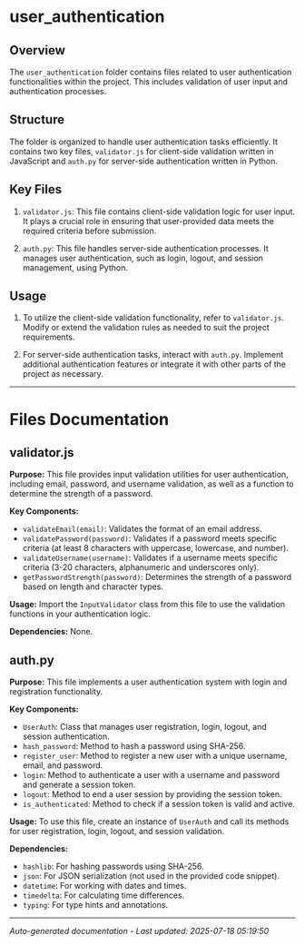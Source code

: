 # user_authentication

## Overview
The `user_authentication` folder contains files related to user authentication functionalities within the project. This includes validation of user input and authentication processes.

## Structure
The folder is organized to handle user authentication tasks efficiently. It contains two key files, `validator.js` for client-side validation written in JavaScript and `auth.py` for server-side authentication written in Python.

## Key Files
1. `validator.js`: This file contains client-side validation logic for user input. It plays a crucial role in ensuring that user-provided data meets the required criteria before submission.
   
2. `auth.py`: This file handles server-side authentication processes. It manages user authentication, such as login, logout, and session management, using Python.

## Usage
1. To utilize the client-side validation functionality, refer to `validator.js`. Modify or extend the validation rules as needed to suit the project requirements.

2. For server-side authentication tasks, interact with `auth.py`. Implement additional authentication features or integrate it with other parts of the project as necessary.

---

# Files Documentation

## validator.js

**Purpose:** This file provides input validation utilities for user authentication, including email, password, and username validation, as well as a function to determine the strength of a password.

**Key Components:**
- `validateEmail(email)`: Validates the format of an email address.
- `validatePassword(password)`: Validates if a password meets specific criteria (at least 8 characters with uppercase, lowercase, and number).
- `validateUsername(username)`: Validates if a username meets specific criteria (3-20 characters, alphanumeric and underscores only).
- `getPasswordStrength(password)`: Determines the strength of a password based on length and character types.

**Usage:** Import the `InputValidator` class from this file to use the validation functions in your authentication logic.

**Dependencies:** None.

## auth.py

**Purpose:** This file implements a user authentication system with login and registration functionality.

**Key Components:**
- `UserAuth`: Class that manages user registration, login, logout, and session authentication.
- `hash_password`: Method to hash a password using SHA-256.
- `register_user`: Method to register a new user with a unique username, email, and password.
- `login`: Method to authenticate a user with a username and password and generate a session token.
- `logout`: Method to end a user session by providing the session token.
- `is_authenticated`: Method to check if a session token is valid and active.

**Usage:** To use this file, create an instance of `UserAuth` and call its methods for user registration, login, logout, and session validation.

**Dependencies:** 
- `hashlib`: For hashing passwords using SHA-256.
- `json`: For JSON serialization (not used in the provided code snippet).
- `datetime`: For working with dates and times.
- `timedelta`: For calculating time differences.
- `typing`: For type hints and annotations.

---
*Auto-generated documentation - Last updated: 2025-07-18 05:19:50*
